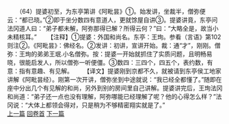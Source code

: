 　　（64）提婆初至，为东亭第讲《阿毗昙》①。始发讲，坐裁半，僧弥便云：“都已晓。”②即于坐分数四有意道人，更就馀屋自讲③。提婆讲竟，东亭问法冈道人曰：“弟子都未解，阿弥那得已解？所得云何？”曰：“大略全是，故当小未精核耳。”
　　【注释】①提婆：外国和尚名。东亭：王珣。参看（言语》第102 则注②。《阿毗昙》：佛经名。②发讲：初讲，宣讲开始。裁：通“才”，刚刚。僧弥：王珣的弟弟王珉.小名僧弥。按：提婆一开始就抓住了实质问题，且明畅易晓，很能启发人，所以僧弥一听便僵。③数四：三四个，四五个，表约数，有意：指有意趣、有见解。
　　【译文】提婆刚到京都不久，就被请到东亭侯工地家讲解《阿毗昙经）。刚第一次开讲，僧弥坐到中途就说：“我已经全都懂了。”随即在座中分出几个有见解的和尚，另外到别的房间里自己讲解。提婆讲完后，王珣法冈和尚道：“弟子还一点也没有理解，阿弥哪能已经理解了呢？他的心得怎么样？”法冈说：“大体上都领会得对，只是稍为不够精密翔实就是了。”
<br>[上一篇](04_063) [回卷首](04_000) [下一篇](04_065)
